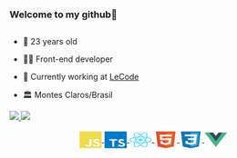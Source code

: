 ### Welcome to my github👋

##
- 👦 23 years old

- 👩‍💻 Front-end developer

- 👔 Currently working at <a href="https://lecode.dev/">LeCode</a>

- 🏛 Montes Claros/Brasil


<div>
  <a href="https://github.com/DanteBorges">
  <img height="180em" src="https://github-readme-stats.vercel.app/api?username=DanteBorges&show_icons=true&theme=tokyonight&include_all_commits=true&count_private=true"/>
  <img height="180em" src="https://github-readme-stats.vercel.app/api/top-langs/?username=DanteBorges&layout=compact&langs_count=7&theme=tokyonight"/>
</div>
<div style="display: inline_block"><br>
  <div align="center">
        <img align="center" alt="Daniel-Js" height="30" width="40" src="https://raw.githubusercontent.com/devicons/devicon/master/icons/javascript/javascript-plain.svg">
  <img align="center" alt="Daniel-Ts" height="30" width="40" src="https://raw.githubusercontent.com/devicons/devicon/master/icons/typescript/typescript-plain.svg">
  <img align="center" alt="Daniel-React" height="30" width="40" src="https://raw.githubusercontent.com/devicons/devicon/master/icons/react/react-original.svg">
  <img align="center" alt="Daniel-HTML" height="30" width="40" src="https://raw.githubusercontent.com/devicons/devicon/master/icons/html5/html5-original.svg">
  <img align="center" alt="Daniel-CSS" height="30" width="40" src="https://raw.githubusercontent.com/devicons/devicon/master/icons/css3/css3-original.svg">
  <img align="center" alt="Daniel-Vue" height="30" width="40" src="https://raw.githubusercontent.com/devicons/devicon/master/icons/vuejs/vuejs-original.svg">
    </div>

</div>
  
 
